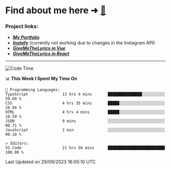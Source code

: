 # Find about me here ➜ [🧑](https://pauabella.dev)

### Project links:
- ***[My Portfolio](https://pauabella.dev)***
- ***[Instafy](https://instafy.me)*** (currently not working due to changes in the Instagram API)
- ***[GiveMeTheLyrics in Vue](https://lyrics.pauabella.dev)***
- ***[GiveMeTheLyrics in React](https://pauabella.dev/GiveMeTheLyrics)***

---
<!--START_SECTION:waka-->
![Code Time](http://img.shields.io/badge/Code%20Time-2%2C502%20hrs%2031%20mins-blue)

📊 **This Week I Spent My Time On** 

```text
💬 Programming Languages: 
TypeScript               13 hrs 4 mins       ███████████████░░░░░░░░░░   59.60 % 
CSS                      4 hrs 35 mins       █████░░░░░░░░░░░░░░░░░░░░   20.94 % 
HTML                     4 hrs 4 mins        █████░░░░░░░░░░░░░░░░░░░░   18.59 % 
JSON                     9 mins              ░░░░░░░░░░░░░░░░░░░░░░░░░   00.71 % 
JavaScript               1 min               ░░░░░░░░░░░░░░░░░░░░░░░░░   00.10 % 

🔥 Editors: 
VS Code                  21 hrs 56 mins      █████████████████████████   100.00 % 
```


 Last Updated on 29/09/2023 16:05:10 UTC
<!--END_SECTION:waka-->
